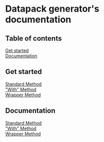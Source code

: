 # Datapack generator's documentation

## Table of contents
[Get started](#)\
[Documentation](#)

## Get started

[Standard Method](/normal/getting-started)\
["With" Method](/with/getting-started)\
[Wrapper Method](/wrapper/getting-started)

## Documentation
[Standard Method](/normal/index)\
["With" Method](/normal/index)\
[Wrapper Method](/normal/index)
